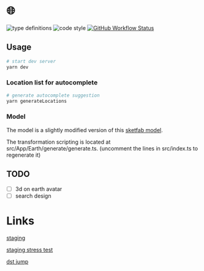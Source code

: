 # 🌐

![type definitions](https://img.shields.io/npm/types/typescript?style=flat-square)
![code style](https://img.shields.io/badge/code_style-prettier-ff69b4.svg?style=flat-square)
[![GitHub Workflow Status](https://img.shields.io/github/workflow/status/platane/my-scattered-team/test?label=test&style=flat-square)](https://github.com/Platane/my-scattered-team/actions/workflows/main.yml)

## Usage

```sh
# start dev server
yarn dev
```

### Location list for autocomplete

```sh
# generate autocomplete suggestion
yarn generateLocations
```

### Model

The model is a slightly modified version of this [sketfab model](https://sketchfab.com/3d-models/earth-0caafb7e837047a688a3e504c0ea74af).

The transformation scripting is located at src/App/Earth/generate/generate.ts. (uncomment the lines in src/index.ts to regenerate it)

## TODO

- [ ] 3d on earth avatar
- [ ] search design

# Links

[staging](https://staging-timezone-rocks.surge.sh)

[staging stress test](https://staging-timezone-rocks.surge.sh/#00000100200300400500600700800900a00b00c00d00e00f00g00h00i00j00k00l00m00n00o00p00q00r00s00t00u00v00w00x00y00z01001101201301401501601701801901a01b01c01d01e01f01g01h01i01j01k01l01m01n01o01p01q01r01s01t01u01v01w01x01y01z02002102202302402502602702802902a02b02c02d02e02f02g02h02i02j02k02l02m02n02o02p02q02r)

[dst jump](https://staging-timezone-rocks.surge.sh/#hYEC-2021-03-28T09:45z)

